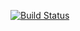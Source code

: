 [![Build Status](https://travis-ci.org/fhferreira/Sicoob.svg?branch=master)](https://travis-ci.org/fhferreira/Sicoob)